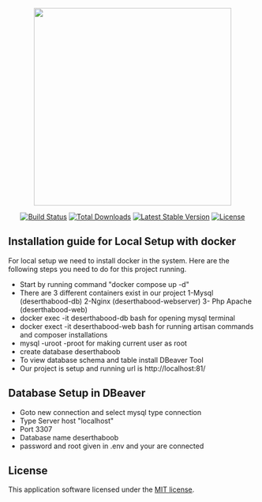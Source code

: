 <p align="center"><a href="https://laravel.com" target="_blank"><img src="https://raw.githubusercontent.com/laravel/art/master/logo-lockup/5%20SVG/2%20CMYK/1%20Full%20Color/laravel-logolockup-cmyk-red.svg" width="400"></a></p>

<p align="center">
<a href="https://travis-ci.org/laravel/framework"><img src="https://travis-ci.org/laravel/framework.svg" alt="Build Status"></a>
<a href="https://packagist.org/packages/laravel/framework"><img src="https://img.shields.io/packagist/dt/laravel/framework" alt="Total Downloads"></a>
<a href="https://packagist.org/packages/laravel/framework"><img src="https://img.shields.io/packagist/v/laravel/framework" alt="Latest Stable Version"></a>
<a href="https://packagist.org/packages/laravel/framework"><img src="https://img.shields.io/packagist/l/laravel/framework" alt="License"></a>
</p>

## Installation guide for Local Setup with docker
For local setup we need to install docker in the system. Here are the following steps you need to do for this project running.

- Start by running command "docker compose up -d"
- There are 3 different containers exist in our project 1-Mysql (deserthabood-db) 2-Nginx (deserthabood-webserver) 3- Php Apache (deserthabood-web)
- docker exec -it deserthabood-db bash for opening mysql terminal
- docker exect -it deserthabood-web bash for running artisan commands and composer installations
- mysql -uroot -proot for making current user as root
- create database deserthaboob
- To view database schema and table install DBeaver Tool
- Our project is setup and running url is http://localhost:81/
## Database Setup in DBeaver
- Goto new connection and select mysql type connection
- Type Server host "localhost"
- Port 3307
- Database name deserthaboob
- password and root given in .env and your are connected

## License

This application software licensed under the [MIT license](https://opensource.org/licenses/MIT).
